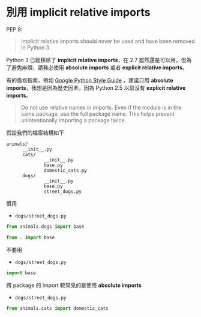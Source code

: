 # 別用 implicit relative imports

PEP 8:
> Implicit relative imports should *never* be used and have been removed in Python 3.

Python 3 已經移除了 **implicit relative imports**，在 2.7 雖然還是可以用，但為了避免麻煩，請務必使用 **absolute imports** 或者 **explicit relative imports**。

有的風格指南，例如 [Google Python Style Guide](https://github.com/google/styleguide/blob/gh-pages/pyguide.md#22-imports) ，建議只用 **absolute imports**，我想是因為歷史因素，因為 Python 2.5 以前沒有 **explicit relative imports**。

> Do not use relative names in imports. Even if the module is in the same package, use the full package name. This helps prevent unintentionally importing a package twice.

假設我們的檔案結構如下

```
animals/
      __init__.py
      cats/
              __init__.py
              base.py
              domestic_cats.py
      dogs/
              __init__.py
              base.py
              street_dogs.py
```

慣用

- `dogs/street_dogs.py`

```python
from animals.dogs import base
```

```python
from . import base
```

不要用

- `dogs/street_dogs.py`

```python
import base
```

跨 package 的 import 較常見的是使用 **absolute imports**

- `dogs/street_dogs.py`

```python
from animals.cats import domestic_cats
```
